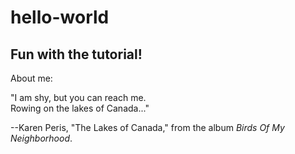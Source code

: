 # hello-world
## Fun with the tutorial!

About me:

"I am shy, but you can reach me.  
Rowing on the lakes of Canada..."

--Karen Peris, "The Lakes of Canada," from the album _Birds Of My Neighborhood_.
